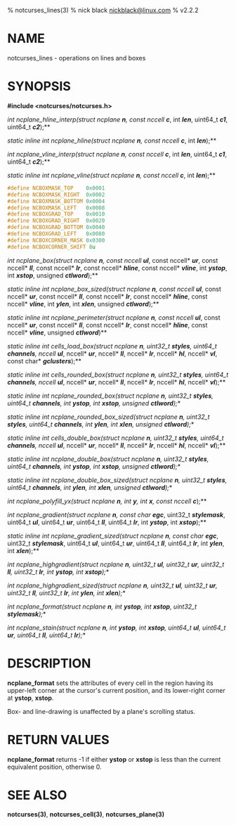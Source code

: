 % notcurses_lines(3)
% nick black <nickblack@linux.com>
% v2.2.2

# NAME

notcurses_lines - operations on lines and boxes

# SYNOPSIS

**#include <notcurses/notcurses.h>**

**int ncplane_hline_interp(struct ncplane* ***n***, const nccell* ***c***, int ***len***, uint64_t ***c1***, uint64_t ***c2***);**

**static inline int ncplane_hline(struct ncplane* ***n***, const nccell* ***c***, int ***len***);**

**int ncplane_vline_interp(struct ncplane* ***n***, const nccell* ***c***, int ***len***, uint64_t ***c1***, uint64_t ***c2***);**

**static inline int ncplane_vline(struct ncplane* ***n***, const nccell* ***c***, int ***len***);**

```c
#define NCBOXMASK_TOP    0x0001
#define NCBOXMASK_RIGHT  0x0002
#define NCBOXMASK_BOTTOM 0x0004
#define NCBOXMASK_LEFT   0x0008
#define NCBOXGRAD_TOP    0x0010
#define NCBOXGRAD_RIGHT  0x0020
#define NCBOXGRAD_BOTTOM 0x0040
#define NCBOXGRAD_LEFT   0x0080
#define NCBOXCORNER_MASK 0x0300
#define NCBOXCORNER_SHIFT 8u
```

**int ncplane_box(struct ncplane* ***n***, const nccell* ***ul***, const nccell* ***ur***, const nccell* ***ll***, const nccell* ***lr***, const nccell* ***hline***, const nccell* ***vline***, int ***ystop***, int ***xstop***, unsigned ***ctlword***);**

**static inline int ncplane_box_sized(struct ncplane* ***n***, const nccell* ***ul***, const nccell* ***ur***, const nccell* ***ll***, const nccell* ***lr***, const nccell* ***hline***, const nccell* ***vline***, int ***ylen***, int ***xlen***, unsigned ***ctlword***);**

**static inline int ncplane_perimeter(struct ncplane* ***n***, const nccell* ***ul***, const nccell* ***ur***, const nccell* ***ll***, const nccell* ***lr***, const nccell* ***hline***, const nccell* ***vline***, unsigned ***ctlword***)**

**static inline int cells_load_box(struct ncplane* ***n***, uint32_t ***styles***, uint64_t ***channels***, nccell* ***ul***, nccell* ***ur***, nccell* ***ll***, nccell* ***lr***, nccell* ***hl***, nccell* ***vl***, const char* ***gclusters***);**

**static inline int cells_rounded_box(struct ncplane* ***n***, uint32_t ***styles***, uint64_t ***channels***, nccell* ***ul***, nccell* ***ur***, nccell* ***ll***, nccell* ***lr***, nccell* ***hl***, nccell* ***vl***);**

**static inline int ncplane_rounded_box(struct ncplane* ***n***, uint32_t ***styles***, uint64_t ***channels***, int ***ystop***, int ***xstop***, unsigned ***ctlword***);**

**static inline int ncplane_rounded_box_sized(struct ncplane* ***n***, uint32_t ***styles***, uint64_t ***channels***, int ***ylen***, int ***xlen***, unsigned ***ctlword***);**

**static inline int cells_double_box(struct ncplane* ***n***, uint32_t ***styles***, uint64_t ***channels***, nccell* ***ul***, nccell* ***ur***, nccell* ***ll***, nccell* ***lr***, nccell* ***hl***, nccell* ***vl***);**

**static inline int ncplane_double_box(struct ncplane* ***n***, uint32_t ***styles***, uint64_t ***channels***, int ***ystop***, int ***xstop***, unsigned ***ctlword***);**

**static inline int ncplane_double_box_sized(struct ncplane* ***n***, uint32_t ***styles***, uint64_t ***channels***, int ***ylen***, int ***xlen***, unsigned ***ctlword***);**

**int ncplane_polyfill_yx(struct ncplane* ***n***, int ***y***, int ***x***, const nccell* ***c***);**

**int ncplane_gradient(struct ncplane* ***n***, const char* ***egc***, uint32_t ***stylemask***, uint64_t ***ul***, uint64_t ***ur***, uint64_t ***ll***, uint64_t ***lr***, int ***ystop***, int ***xstop***);**

**static inline int ncplane_gradient_sized(struct ncplane* ***n***, const char* ***egc***, uint32_t ***stylemask***, uint64_t ***ul***, uint64_t ***ur***, uint64_t ***ll***, uint64_t ***lr***, int ***ylen***, int ***xlen***);**

**int ncplane_highgradient(struct ncplane* ***n***, uint32_t ***ul***, uint32_t ***ur***, uint32_t ***ll***, uint32_t ***lr***, int ***ystop***, int ***xstop***);**

**int ncplane_highgradient_sized(struct ncplane* ***n***, uint32_t ***ul***, uint32_t ***ur***, uint32_t ***ll***, uint32_t ***lr***, int ***ylen***, int ***xlen***);**

**int ncplane_format(struct ncplane* ***n***, int ***ystop***, int ***xstop***, uint32_t ***stylemask***);**

**int ncplane_stain(struct ncplane* ***n***, int ***ystop***, int ***xstop***, uint64_t ***ul***, uint64_t ***ur***, uint64_t ***ll***, uint64_t ***lr***);**

# DESCRIPTION

**ncplane_format** sets the attributes of every cell in the region having its
upper-left corner at the cursor's current position, and its lower-right corner
at **ystop**, **xstop**.

Box- and line-drawing is unaffected by a plane's scrolling status.

# RETURN VALUES

**ncplane_format** returns -1 if either **ystop** or **xstop** is less than the
current equivalent position, otherwise 0.

# SEE ALSO

**notcurses(3)**,
**notcurses_cell(3)**,
**notcurses_plane(3)**
